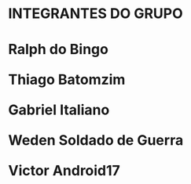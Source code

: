 <h1>INTEGRANTES DO GRUPO<h1/>
  
  
  <lu>Ralph do Bingo<lu/><p>
      <lu>Thiago Batomzim<lu/><p>
          <lu>Gabriel Italiano<lu/><p>
              <lu>Weden Soldado de Guerra<lu/><p>
                  <lu>Victor Android17<lu/>
                    


